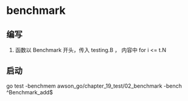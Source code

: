 # benchmark

## 编写
1. 函数以 Benchmark 开头，传入 testing.B ， 内容中 for  i <= t.N 

## 启动
go test -benchmem  awson_go/chapter_19_test/02_benchmark -bench ^Benchmark_add$

